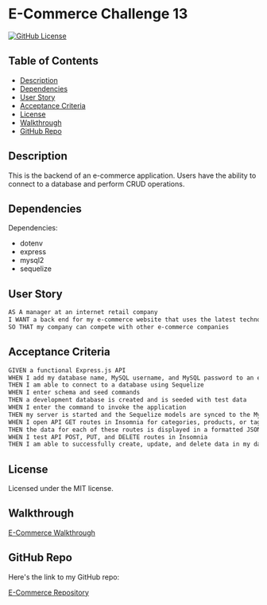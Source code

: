 # E-Commerce Challenge 13
  [![GitHub License](https://img.shields.io/badge/license-MIT-yellow.svg)](https://opensource.org/licenses/)

## Table of Contents
* [Description](#description)
* [Dependencies](#dependencies)
* [User Story](#user-story)
* [Acceptance Criteria](#acceptance-criteria)
* [License](#license)
* [Walkthrough](#walkthrough)
* [GitHub Repo](#github-repo)

## Description
This is the backend of an e-commerce application.  Users have the ability to connect to a database and perform CRUD operations.

## Dependencies
Dependencies: 
* dotenv
* express
* mysql2
* sequelize

## User Story
```md
AS A manager at an internet retail company
I WANT a back end for my e-commerce website that uses the latest technologies
SO THAT my company can compete with other e-commerce companies
```

## Acceptance Criteria
```md
GIVEN a functional Express.js API
WHEN I add my database name, MySQL username, and MySQL password to an environment variable file
THEN I am able to connect to a database using Sequelize
WHEN I enter schema and seed commands
THEN a development database is created and is seeded with test data
WHEN I enter the command to invoke the application
THEN my server is started and the Sequelize models are synced to the MySQL database
WHEN I open API GET routes in Insomnia for categories, products, or tags
THEN the data for each of these routes is displayed in a formatted JSON
WHEN I test API POST, PUT, and DELETE routes in Insomnia
THEN I am able to successfully create, update, and delete data in my database
```

## License
Licensed under the MIT license.

## Walkthrough
[E-Commerce Walkthrough](https://drive.google.com/file/d/1uxJmq3H2mp6cycefvmik1JBbRYGygHX7/view)

## GitHub Repo
Here's the link to my GitHub repo:

[E-Commerce Repository](https://github.com/SarahSquyres/challenge-13-ecommerce)

